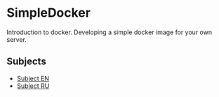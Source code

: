 # SimpleDocker
Introduction to docker. Developing a simple docker image for your own server.

## Subjects

- [Subject EN](./docs/subject_en.md)
- [Subject RU](./docs/subject_ru.md)
